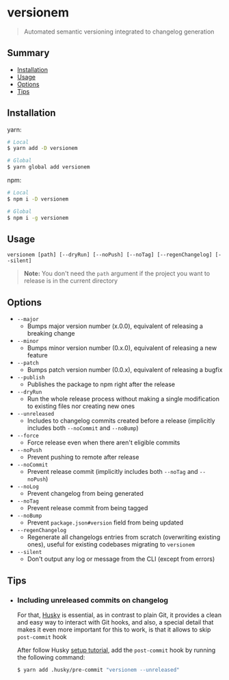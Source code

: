 # versionem

> Automated semantic versioning integrated to changelog generation

## Summary

- [Installation](#installation)
- [Usage](#usage)
- [Options](#options)
- [Tips](#tips)

## Installation

yarn:

```bash
# Local
$ yarn add -D versionem

# Global
$ yarn global add versionem
```

npm:

```bash
# Local
$ npm i -D versionem

# Global
$ npm i -g versionem
```

## Usage

```
versionem [path] [--dryRun] [--noPush] [--noTag] [--regenChangelog] [--silent]
```

> **Note:** You don't need the `path` argument if the project you want to release is in the current directory

## Options

- `--major`
  - Bumps major version number (x.0.0), equivalent of releasing a breaking change
- `--minor`
  - Bumps minor version number (0.x.0), equivalent of releasing a new feature
- `--patch`
  - Bumps patch version number (0.0.x), equivalent of releasing a bugfix
- `--publish`
  - Publishes the package to npm right after the release
- `--dryRun`
  - Run the whole release process without making a single modification to existing files nor creating new ones
- `--unreleased`
  - Includes to changelog commits created before a release (implicitly includes both `--noCommit` and `--noBump`)
- `--force`
  - Force release even when there aren't eligible commits
- `--noPush`
  - Prevent pushing to remote after release
- `--noCommit`
  - Prevent release commit (implicitly includes both `--noTag` and `--noPush`)
- `--noLog`
  - Prevent changelog from being generated
- `--noTag`
  - Prevent release commit from being tagged
- `--noBump`
  - Prevent `package.json#version` field from being updated
- `--regenChangelog`
  - Regenerate all changelogs entries from scratch (overwriting existing ones), useful for existing codebases migrating to `versionem`
- `--silent`
  - Don't output any log or message from the CLI (except from errors)

## Tips

- ### Including unreleased commits on changelog

  For that, [Husky](https://github.com/typicode/husky) is essential, as in contrast to plain Git, it provides a clean and easy way to interact with Git hooks, and also, a special detail that makes it even more important for this to work, is that it allows to skip `post-commit` hook

  After follow Husky [setup tutorial](https://typicode.github.io/husky/#/?id=install), add the `post-commit` hook by running the following command:

  ```bash
  $ yarn add .husky/pre-commit "versionem --unreleased"
  ```
